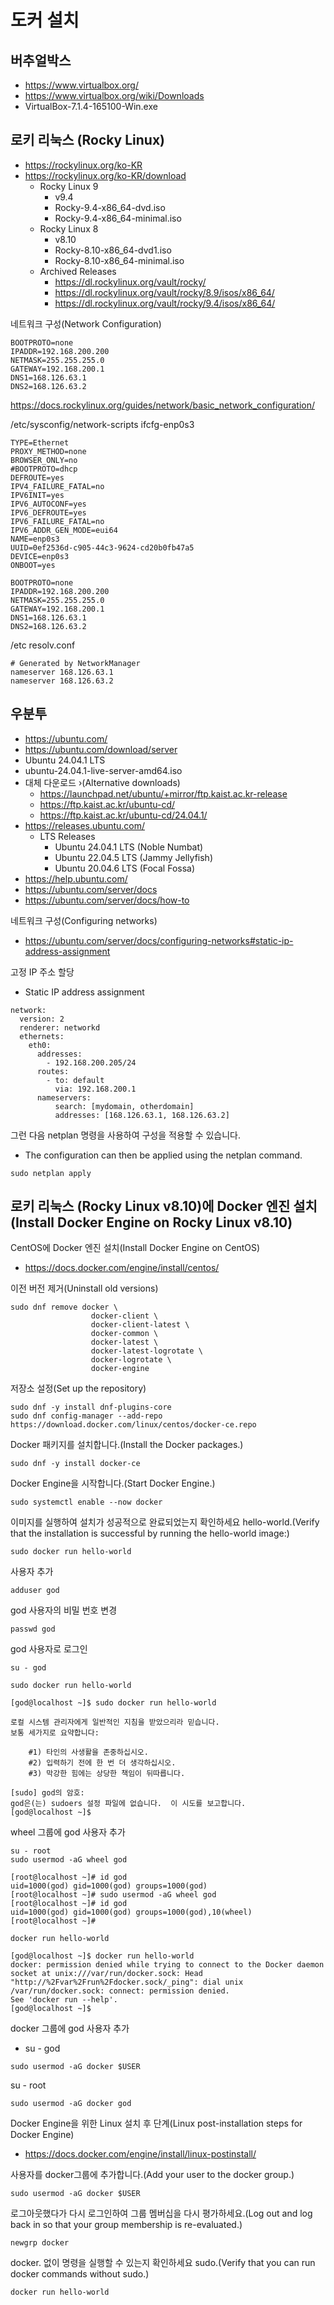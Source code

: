 # 도커 설치

## 버추얼박스
- https://www.virtualbox.org/
- https://www.virtualbox.org/wiki/Downloads
- VirtualBox-7.1.4-165100-Win.exe

## 로키 리눅스 (Rocky Linux)
- https://rockylinux.org/ko-KR
- https://rockylinux.org/ko-KR/download
  - Rocky Linux 9
    - v9.4
    - Rocky-9.4-x86_64-dvd.iso
    - Rocky-9.4-x86_64-minimal.iso
  - Rocky Linux 8
    - v8.10
    - Rocky-8.10-x86_64-dvd1.iso
    - Rocky-8.10-x86_64-minimal.iso
  - Archived Releases
    - https://dl.rockylinux.org/vault/rocky/
    - https://dl.rockylinux.org/vault/rocky/8.9/isos/x86_64/
    - https://dl.rockylinux.org/vault/rocky/9.4/isos/x86_64/

네트워크 구성(Network Configuration)
```
BOOTPROTO=none
IPADDR=192.168.200.200
NETMASK=255.255.255.0
GATEWAY=192.168.200.1
DNS1=168.126.63.1
DNS2=168.126.63.2
```
https://docs.rockylinux.org/guides/network/basic_network_configuration/

/etc/sysconfig/network-scripts
ifcfg-enp0s3
```
TYPE=Ethernet
PROXY_METHOD=none
BROWSER_ONLY=no
#BOOTPROTO=dhcp
DEFROUTE=yes
IPV4_FAILURE_FATAL=no
IPV6INIT=yes
IPV6_AUTOCONF=yes
IPV6_DEFROUTE=yes
IPV6_FAILURE_FATAL=no
IPV6_ADDR_GEN_MODE=eui64
NAME=enp0s3
UUID=0ef2536d-c905-44c3-9624-cd20b0fb47a5
DEVICE=enp0s3
ONBOOT=yes

BOOTPROTO=none
IPADDR=192.168.200.200
NETMASK=255.255.255.0
GATEWAY=192.168.200.1
DNS1=168.126.63.1
DNS2=168.126.63.2

```

/etc
resolv.conf
```
# Generated by NetworkManager
nameserver 168.126.63.1
nameserver 168.126.63.2

```

## 우분투
- https://ubuntu.com/
- https://ubuntu.com/download/server
- Ubuntu 24.04.1 LTS
- ubuntu-24.04.1-live-server-amd64.iso
- 대체 다운로드 ›(Alternative downloads)
  - https://launchpad.net/ubuntu/+mirror/ftp.kaist.ac.kr-release
  - https://ftp.kaist.ac.kr/ubuntu-cd/
  - https://ftp.kaist.ac.kr/ubuntu-cd/24.04.1/
- https://releases.ubuntu.com/
  - LTS Releases
    - Ubuntu 24.04.1 LTS (Noble Numbat)
    - Ubuntu 22.04.5 LTS (Jammy Jellyfish)
    - Ubuntu 20.04.6 LTS (Focal Fossa)
- https://help.ubuntu.com/
- https://ubuntu.com/server/docs
- https://ubuntu.com/server/docs/how-to

네트워크 구성(Configuring networks)
- https://ubuntu.com/server/docs/configuring-networks#static-ip-address-assignment

고정 IP 주소 할당
- Static IP address assignment
```
network:
  version: 2
  renderer: networkd
  ethernets:
    eth0:
      addresses:
        - 192.168.200.205/24
      routes:
        - to: default
          via: 192.168.200.1
      nameservers:
          search: [mydomain, otherdomain]
          addresses: [168.126.63.1, 168.126.63.2]
```

그런 다음 netplan 명령을 사용하여 구성을 적용할 수 있습니다.
- The configuration can then be applied using the netplan command.
```
sudo netplan apply
```

## 로키 리눅스 (Rocky Linux v8.10)에 Docker 엔진 설치(Install Docker Engine on Rocky Linux v8.10)
CentOS에 Docker 엔진 설치(Install Docker Engine on CentOS)
- https://docs.docker.com/engine/install/centos/

이전 버전 제거(Uninstall old versions)
```
sudo dnf remove docker \
                  docker-client \
                  docker-client-latest \
                  docker-common \
                  docker-latest \
                  docker-latest-logrotate \
                  docker-logrotate \
                  docker-engine
```

저장소 설정(Set up the repository)
```
sudo dnf -y install dnf-plugins-core
sudo dnf config-manager --add-repo https://download.docker.com/linux/centos/docker-ce.repo
```

Docker 패키지를 설치합니다.(Install the Docker packages.)
```
sudo dnf -y install docker-ce
```

Docker Engine을 시작합니다.(Start Docker Engine.)
```
sudo systemctl enable --now docker
```

이미지를 실행하여 설치가 성공적으로 완료되었는지 확인하세요 hello-world.(Verify that the installation is successful by running the hello-world image:)
```
sudo docker run hello-world
```

사용자 추가
```
adduser god
```

god 사용자의 비밀 번호 변경
```
passwd god
```

god 사용자로 로그인
```
su - god
```

```
sudo docker run hello-world
```

```
[god@localhost ~]$ sudo docker run hello-world

로컬 시스템 관리자에게 일반적인 지침을 받았으리라 믿습니다.
보통 세가지로 요약합니다:

    #1) 타인의 사생활을 존중하십시오.
    #2) 입력하기 전에 한 번 더 생각하십시오.
    #3) 막강한 힘에는 상당한 책임이 뒤따릅니다.

[sudo] god의 암호:
god은(는) sudoers 설정 파일에 없습니다.  이 시도를 보고합니다.
[god@localhost ~]$

```

wheel 그룹에 god 사용자 추가
```
su - root
sudo usermod -aG wheel god
```

```
[root@localhost ~]# id god
uid=1000(god) gid=1000(god) groups=1000(god)
[root@localhost ~]# sudo usermod -aG wheel god
[root@localhost ~]# id god
uid=1000(god) gid=1000(god) groups=1000(god),10(wheel)
[root@localhost ~]#

```

```
docker run hello-world
```

```
[god@localhost ~]$ docker run hello-world
docker: permission denied while trying to connect to the Docker daemon socket at unix:///var/run/docker.sock: Head "http://%2Fvar%2Frun%2Fdocker.sock/_ping": dial unix /var/run/docker.sock: connect: permission denied.
See 'docker run --help'.
[god@localhost ~]$

```

docker 그룹에 god 사용자 추가
- su - god
```
sudo usermod -aG docker $USER
```

su - root
```
sudo usermod -aG docker god
```

Docker Engine을 위한 Linux 설치 후 단계(Linux post-installation steps for Docker Engine)
- https://docs.docker.com/engine/install/linux-postinstall/

사용자를 docker그룹에 추가합니다.(Add your user to the docker group.)
```
sudo usermod -aG docker $USER
```

로그아웃했다가 다시 로그인하여 그룹 멤버십을 다시 평가하세요.(Log out and log back in so that your group membership is re-evaluated.)
```
newgrp docker
```

docker. 없이 명령을 실행할 수 있는지 확인하세요 sudo.(Verify that you can run docker commands without sudo.)
```
docker run hello-world
```

